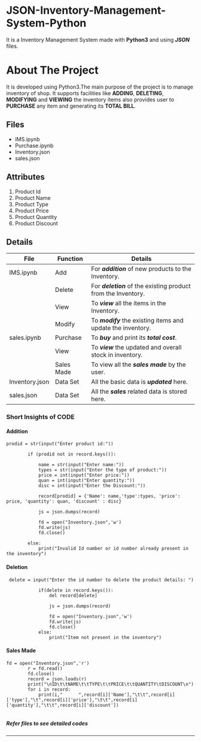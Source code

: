 # JSON-Inventory-Management-System-Python
It is a Inventory Management System made with **Python3** and using ***JSON*** files.

# About The Project
It is developed using Python3.The main purpose of the project is to manage inventory of shop. It supports facilities like **ADDING**, **DELETING**, **MODIFYING** and **VIEWING** the inventory items also provides user to **PURCHASE** any item and generating its **TOTAL BILL**.

## Files
  * IMS.ipynb 
  * Purchase.ipynb
  * Inventory.json
  * sales.json
  
## Attributes
  1. Product Id
  2. Product Name
  3. Product Type 
  4. Product Price
  5. Product Quantity
  6. Product Discount

## Details
| File     | Function    | Details |
| ---      | ---         | ---     |
|IMS.ipynb | Add | For ***addition*** of new products to the Inventory.|
|           |Delete | For ***deletion*** of the existing product from the Inventory.|
|          |View | To ***view*** all the items in the Inventory.  |
|           |Modify | To ***modify*** the existing items and update the inventory.|
|sales.ipynb| Purchase | To ***buy*** and print its ***total cost***.|
|           | View     | To ***view*** the updated and overall stock in inventory.|
|           | Sales Made | To view all the ***sales made*** by the user.|
|Inventory.json|  Data Set| All the basic data is ***updated*** here. |     |
|sales.json  | Data Set | All the ***sales*** related data is stored here.|

### Short Insights of CODE

#### Addition
```Python3
prodid = str(input("Enter product id:"))

        if (prodid not in record.keys()):

            name = str(input("Enter name:"))
            types = str(input("Enter the type of product:"))
            price = int(input("Enter price:"))
            quan = int(input("Enter quantity:"))
            disc = int(input("Enter the Discount:"))

            record[prodid] = {'Name': name,'type':types, 'price': price, 'quantity': quan, 'discount' : disc}

            js = json.dumps(record)

            fd = open("Inventory.json",'w')
            fd.write(js)
            fd.close()

        else: 
            print("Invalid Id number or id number already present in the inventory")
```
#### Deletion
```Python3
 delete = input("Enter the id number to delete the product details: ")

            if(delete in record.keys()):
                del record[delete]

                js = json.dumps(record)

                fd = open("Inventory.json",'w')
                fd.write(js)
                fd.close()
            else:
                print("Item not present in the inventory")
```
#### Sales Made
```Python3
fd = open("Inventory.json",'r')
        r = fd.read()
        fd.close()
        record = json.loads(r)
        print("\nID\t\tNAME\t\tTYPE\t\tPRICE\t\tQUANTITY\tDISCOUNT\n")
        for i in record:
            print(i,"      ",record[i]['Name'],"\t\t",record[i]['type'],"\t",record[i]['price'],"\t\t",record[i]['quantity'],"\t\t",record[i]['discount'])
            
```
##### Refer files to see detailed codes
***


